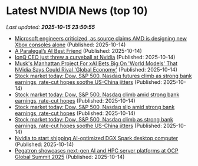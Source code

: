 # Latest NVIDIA News (top 10)
_Last updated: **2025-10-15 23:50:55**_

- [Microsoft engineers criticized, as source claims AMD is designing new Xbox consoles alone](https://www.notebookcheck.net/Microsoft-engineers-criticized-as-source-claims-AMD-is-designing-new-Xbox-consoles-alone.1138388.0.html) (Published: 2025-10-14)
- [A Paralegal’s AI Best Friend](https://www.forbes.com/sites/the-prompt/2025/10/14/a-paralegals-ai-best-friend/) (Published: 2025-10-14)
- [IonQ CEO just threw a curveball at Nvidia](https://biztoc.com/x/d6e9ef2031186ac8) (Published: 2025-10-14)
- [Musk's Manhattan Project For xAI Bets Big On 'World Models' That NVidia Says Could Rival 'Global Economy'](https://biztoc.com/x/250a1fe8a251ae90) (Published: 2025-10-14)
- [Stock market today: Dow, S&P 500, Nasdaq futures climb as strong bank earnings, rate-cut hopes soothe US-China jitters](https://finance.yahoo.com/news/live/stock-market-today-dow-sp-500-nasdaq-futures-climb-as-strong-bank-earnings-rate-cut-hopes-soothe-us-china-jitters-231143129.html) (Published: 2025-10-14)
- [Stock market today: Dow, S&P 500, Nasdaq climb amid strong bank earnings, rate-cut hopes](https://finance.yahoo.com/news/live/stock-market-today-dow-sp-500-nasdaq-climb-amid-strong-bank-earnings-rate-cut-hopes-231143771.html) (Published: 2025-10-14)
- [Stock market today: Dow, S&P 500, Nasdaq slip amid strong bank earnings, rate-cut hopes](https://finance.yahoo.com/news/live/stock-market-today-dow-sp-500-nasdaq-slip-amid-strong-bank-earnings-rate-cut-hopes-231143750.html) (Published: 2025-10-14)
- [Stock market today: Dow, S&P 500, Nasdaq climb as strong bank earnings, rate-cut hopes soothe US-China jitters](https://finance.yahoo.com/news/live/stock-market-today-dow-sp-500-nasdaq-climb-as-strong-bank-earnings-rate-cut-hopes-soothe-us-china-jitters-231143652.html) (Published: 2025-10-14)
- [Nvidia to start shipping AI-optimized DGX Spark desktop computer](https://siliconangle.com/2025/10/14/nvidia-start-shipping-ai-optimized-dgx-spark-desktop-computer/) (Published: 2025-10-14)
- [Pegatron showcases next-gen AI and HPC server platforms at OCP Global Summit 2025](https://www.digitimes.com/news/a20251014PD244/pegatron-ai-server-hpc-performance-2025.html) (Published: 2025-10-14)
